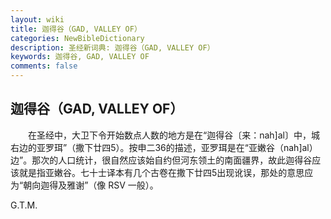 ```yaml
---
layout: wiki
title: 迦得谷（GAD, VALLEY OF）
categories: NewBibleDictionary
description: 圣经新词典: 迦得谷（GAD, VALLEY OF）
keywords: 迦得谷, GAD, VALLEY OF
comments: false
---
```


## 迦得谷（GAD, VALLEY OF）

　　在圣经中，大卫下令开始数点人数的地方是在“迦得谷〔来：nah]al〕中，城右边的亚罗珥”（撒下廿四5）。按申二36的描述，亚罗珥是在“亚嫩谷（nah]al）边”。那次的人口统计，很自然应该始自约但河东领土的南面疆界，故此迦得谷应该就是指亚嫩谷。七十士译本有几个古卷在撒下廿四5出现讹误，那处的意思应为“朝向迦得及雅谢”（像 RSV 一般）。

G.T.M.








